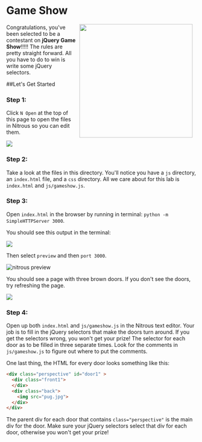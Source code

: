 # Game Show

<img src="https://s3.amazonaws.com/after-school-assets/giphy_360.png.gif" align="right" width="300px" hspace="10">

Congratulations, you've been selected to be a contestant on **jQuery Game Show**!!!!! The rules are pretty straight forward. All you have to do to win is write some jQuery selectors.

##Let's Get Started

### Step 1:

Click `N Open` at the top of this page to open the files in Nitrous so you can edit them.

<img src="https://s3.amazonaws.com/after-school-assets/new-open-in-nitrous.png">

### Step 2: 

Take a look at the files in this directory. You'll notice you have a `js` directory, an `index.html` file, and a `css` directory. All we care about for this lab is `index.html` and  `js/gameshow.js`.

### Step 3:

Open `index.html` in the browser by running in terminal: `python -m SimpleHTTPServer 3000`.

You should see this output in the terminal:

<img src="https://s3.amazonaws.com/after-school-assets/started-server.png">

Then select `preview` and then `port 3000`.

<img src="https://s3.amazonaws.com/after-school-assets/nitrous-preview.png" alt="nitrous preview">

You should see a page with three brown doors. If you don't see the doors, try refreshing the page.

<img src="https://s3.amazonaws.com/after-school-assets/doors.png">

### Step 4:

Open up both `index.html` and `js/gameshow.js` in the Nitrous text editor. Your job is to fill in the jQuery selectors that make the doors turn around. If you get the selectors wrong, you won't get your prize! The selector for each door as to be filled in three separate times. Look for the comments in `js/gameshow.js` to figure out where to put the comments.

One last thing, the HTML for every door looks something like this:

```html
<div class="perspective" id="door1" >
  <div class="front1">
  </div>
  <div class="back">
    <img src="pug.jpg">
  </div> 
</div>
```

The parent div for each door that contains `class="perspective"` is the main div for the door. Make sure your jQuery selectors select that div for each door, otherwise you won't get your prize!



